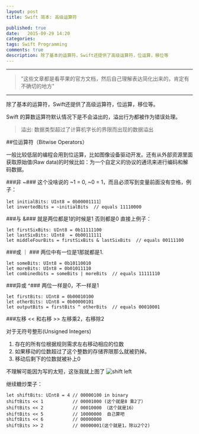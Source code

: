 ```yaml
---
layout: post
title: Swift 简本: 高级运算符

published: true
date:   2015-09-29 14:20
categories:
tags: Swift Programming
comments: true
description: 除了基本的运算符，Swift还提供了高级运算符，位运算，移位等
---
```


-------------------------
> "这些文章都是看苹果的官方文档，然后自己理解表达简化出来的，肯定有不确切的地方"

------------------

除了基本的运算符，Swift还提供了高级运算符，位运算，移位等。

Swift 的算数运算符默认情况下是不会溢出的，溢出行为都被作为错误处理。
>溢出: 数据类型超过了计算机字长的界限而出现的数据溢出

##位运算符（Bitwise Operators）

一般比较低层的编程会用到位运算，比如图像设备驱动开发。还有从外部资源里面获取原始值(Raw data)的时候比如：为一个自定义的协议的通讯来进行编码和解码数据。

###非 ~###
这个没啥说的 ~1 = 0, ~0 = 1，而且必须写到变量前面没有空格，例子：

```
let initialBits: UInt8 = 0b00001111］
let invertedBits = ~initialBits  // equals 11110000
```

###与 &###
就是两位都是1的时候是1 否则都是0
直接上例子：

```
let firstSixBits: UInt8 = 0b11111100
let lastSixBits: UInt8  = 0b00111111
let middleFourBits = firstSixBits & lastSixBits  // equals 00111100
```

###或 ｜ ###
两位中有一位是1那就都是1.

```
let someBits: UInt8 = 0b10110010
let moreBits: UInt8 = 0b01011110
let combinedbits = someBits | moreBits  // equals 11111110
```

###异或 ^###
两位一样是0，不一样是1

```
let firstBits: UInt8 = 0b00010100
let otherBits: UInt8 = 0b00000101
let outputBits = firstBits ^ otherBits  // equals 00010001
```

###左移 << 和右移 >> 
左移乘2，右移除2

对于无符号整形(Unsigned Integers)

1. 存在的所有位根据规则需求左右移动相应的位数
2. 如果移动的位数超过了这个整数的存储界限那么就被扔掉。
3. 移动后剩下的位数就被补上0

不理解可能因为写的太短，这张我就上图了
![shift left](/Users/william/Desktop/bitshiftUnsigned_2x.png)

继续糖炒栗子：

```
let shiftBits: UInt8 = 4 // 00000100 in binary
shiftBits << 1           // 00001000 (这个就是8 乘2了）
shiftBits << 2           // 00010000 （这个就是16）
shiftBits << 5           // 10000000  自己算吧 
shiftBits << 6           // 00000000
shiftBits >> 2           // 00000001(这个就是1，除以2个2)
```




